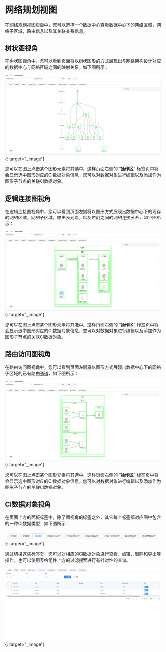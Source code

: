 # 网络规划视图

在网络规划视图页面中，您可以选择一个数据中心查看数据中心下的网络区域，网络子区域，路由信息以及其关联关系信息。


## 树状图视角

在树状图视角中，您可以看到页面将以树状图形的方式展现出与网络架构设计对应的数据中心与网络区域之间的映射关系，如下图所示：

[![树状图视角图](images/cmdb-view-network-planning/tree-mapping.png)](images/cmdb-view-network-planning/tree-mapping.png){: target="\_image"}

您可以在图上点击某个图形元素将其选中，这样页面右侧的 “**操作区**”  标签页中将会显示选中图形对应的CI数据对象信息，您可以对数据对象进行编辑以及添加作为图形子节点的关联CI数据对象。

## 逻辑连接图视角

在逻辑连接图视角中，您可以看到页面左侧将以图形方式展现出数据中心下的现存的网络区域，网络子区域，路由表元素，以及它们之间的网络连接关系，如下图所示：

[![逻辑连接图视角图](images/cmdb-view-network-planning/planning-diagram.png)](images/cmdb-view-network-planning/planning-diagram.png){: target="\_image"}

您可以在图上点击某个图形元素将其选中，这样页面右侧的 “**操作区**”  标签页中将会显示选中图形对应的CI数据对象信息，您可以对数据对象进行编辑以及添加作为图形子节点的关联CI数据对象。


## 路由访问图视角

在路由访问图视角中，您可以看到页面左侧将以图形方式展现出数据中心下的网络子区域的已有路由通道，如下图所示：

[![路由访问图视角图](images/cmdb-view-network-planning/route-diagram.png)](images/cmdb-view-network-planning/route-diagram){: target="\_image"}

您可以在图上点击某个图形元素将其选中，这样页面右侧的 “**操作区**”  标签页中将会显示选中图形对应的CI数据对象信息，您可以对数据对象进行编辑以及添加作为图形子节点的关联CI数据对象。


## CI数据对象视角

在页面上方的面板标签中，除了图视角的标签之外，其它每个标签都对应图中包含的一种CI数据类型，如下图所示：

[![CI数据类型标签](images/cmdb-view-network-planning/pannel-tabs.png)](images/cmdb-view-network-planning/pannel-tabs.png){: target="\_image"}

通过切换这些标签页，您可以对相应的CI数据对象进行查看、编辑、删除和导出等操作，也可以使用表格组件上方的过滤搜索进行有针对性的查询。

[![CI数据对象表格](images/cmdb-view-network-planning/data-tables.png)](images/cmdb-view-network-planning/data-tables.png){: target="\_image"}
